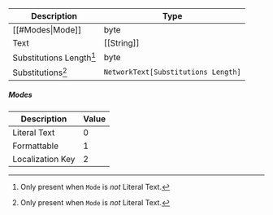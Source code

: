 | Description | Type |
|-------------|------|
| [[#Modes\|Mode]]  | byte |
| Text                    | [[String]] |
| Substitutions Length[^1] | byte |
| Substitutions[^1]        | `NetworkText[Substitutions Length]` |

[^1]: Only present when `Mode` is _not_ Literal Text.

##### Modes
| Description | Value |
|-------------|------|
| Literal Text     | 0 |
| Formattable      | 1 |
| Localization Key | 2 |